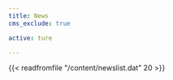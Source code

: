 ```yaml
---
title: News
cms_exclude: true

active: ture 

---
```


{{< readfromfile "/content/newslist.dat" 20 >}} 
